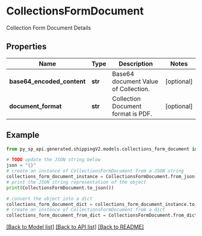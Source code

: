 # CollectionsFormDocument

Collection Form Document Details

## Properties

Name | Type | Description | Notes
------------ | ------------- | ------------- | -------------
**base64_encoded_content** | **str** | Base64 document Value of Collection. | [optional] 
**document_format** | **str** | Collection Document format is PDF. | [optional] 

## Example

```python
from py_sp_api.generated.shippingV2.models.collections_form_document import CollectionsFormDocument

# TODO update the JSON string below
json = "{}"
# create an instance of CollectionsFormDocument from a JSON string
collections_form_document_instance = CollectionsFormDocument.from_json(json)
# print the JSON string representation of the object
print(CollectionsFormDocument.to_json())

# convert the object into a dict
collections_form_document_dict = collections_form_document_instance.to_dict()
# create an instance of CollectionsFormDocument from a dict
collections_form_document_from_dict = CollectionsFormDocument.from_dict(collections_form_document_dict)
```
[[Back to Model list]](../README.md#documentation-for-models) [[Back to API list]](../README.md#documentation-for-api-endpoints) [[Back to README]](../README.md)


